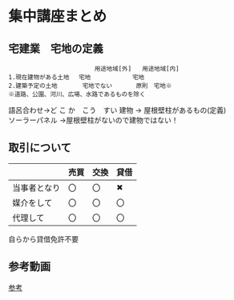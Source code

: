 # 集中講座まとめ

## 宅建業　宅地の定義
```
                        用途地域[外]   用途地域[内]
1.現在建物がある土地　 宅地　　　　　　　宅地
2.建築予定の土地       宅地でない　　　　原則　宅地※
※道路、公園、河川、広場、水路であるものを除く
```
語呂合わせ→ど こ か　こう　すい
建物 -> 屋根壁柱があるもの(定義)  
ソーラーパネル ->屋根壁柱がないので建物ではない！
## 取引について
| | 売買 | 交換 |貸借|  
|-----|-----|-----|-----|
| 当事者となり | 〇 | 〇|✖|
|媒介をして | 〇| 〇 |〇|
| 代理して | 〇 | 〇 |〇|

自らから貸借免許不要


## 参考動画
[参考](https://youtu.be/GnMFggHcxNk?si=tQmGIolk-wGHU9RA)